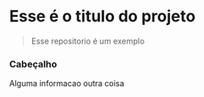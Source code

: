 # Esse é o titulo do projeto

> Esse repositorio é um exemplo

### Cabeçalho

Alguma informacao outra coisa

